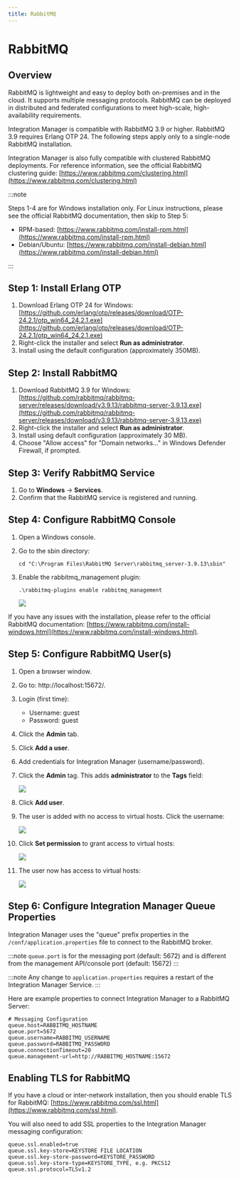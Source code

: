 ```yaml
---
title: RabbitMQ
---
```


# RabbitMQ

## Overview

RabbitMQ is lightweight and easy to deploy both on-premises and in the cloud. It supports multiple messaging protocols. RabbitMQ can be deployed in distributed and federated configurations to meet high-scale, high-availability requirements.

Integration Manager is compatible with RabbitMQ 3.9 or higher. RabbitMQ 3.9 requires Erlang OTP 24. The following steps apply only to a single-node RabbitMQ installation.

Integration Manager is also fully compatible with clustered RabbitMQ deployments. For reference information, see the official RabbitMQ clustering guide: [https://www.rabbitmq.com/clustering.html](https://www.rabbitmq.com/clustering.html)

:::note

Steps 1-4 are for Windows installation only. For Linux instructions, please see the official RabbitMQ documentation, then skip to Step 5:
* RPM-based: [https://www.rabbitmq.com/install-rpm.html](https://www.rabbitmq.com/install-rpm.html)
* Debian/Ubuntu: [https://www.rabbitmq.com/install-debian.html](https://www.rabbitmq.com/install-debian.html)

:::

## Step 1: Install Erlang OTP

1. Download Erlang OTP 24 for Windows: [https://github.com/erlang/otp/releases/download/OTP-24.2.1/otp_win64_24.2.1.exe](https://github.com/erlang/otp/releases/download/OTP-24.2.1/otp_win64_24.2.1.exe)
2. Right-click the installer and select **Run as administrator**.
3. Install using the default configuration (approximately 350MB).

## Step 2: Install RabbitMQ

1. Download RabbitMQ 3.9 for Windows: [https://github.com/rabbitmq/rabbitmq-server/releases/download/v3.9.13/rabbitmq-server-3.9.13.exe](https://github.com/rabbitmq/rabbitmq-server/releases/download/v3.9.13/rabbitmq-server-3.9.13.exe)
2. Right-click the installer and select **Run as administrator**.
3. Install using default configuration (approximately 30 MB).
4. Choose "Allow access" for "Domain networks..." in Windows Defender Firewall, if prompted.

## Step 3: Verify RabbitMQ Service

1. Go to **Windows** → **Services**.
2. Confirm that the RabbitMQ service is registered and running.

## Step 4: Configure RabbitMQ Console

1. Open a Windows console.
2. Go to the sbin directory:
   
    ```
    cd "C:\Program Files\RabbitMQ Server\rabbitmq_server-3.9.13\sbin"
    ```
3. Enable the rabbitmq_management plugin: 
   
   ```
   .\rabbitmq-plugins enable rabbitmq_management
   ```

   ![](/img/rabbitmq_enable.png)

If you have any issues with the installation, please refer to the official RabbitMQ documentation: [https://www.rabbitmq.com/install-windows.html](https://www.rabbitmq.com/install-windows.html).

## Step 5: Configure RabbitMQ User(s)

1. Open a browser window.
2. Go to: http://localhost:15672/.
3. Login (first time): 
   * Username: guest
   * Password: guest
4. Click the **Admin** tab.
5. Click **Add a user**.
6. Add credentials for Integration Manager (username/password).
7. Click the **Admin** tag. This adds **administrator** to the **Tags** field:

   ![](/img/rabbitmq_admin.png)
8. Click **Add user**.
9. The user is added with no access to virtual hosts. Click the username:

   ![](/img/rabbitmq_user.png)
10. Click **Set permission** to grant access to virtual hosts:

    ![](/img/rabbitmq_set_permission.png)
11. The user now has access to virtual hosts:

    ![](/img/rabbitmq_permission_granted.png)

## Step 6: Configure Integration Manager Queue Properties

Integration Manager uses the "queue" prefix properties in the `/conf/application.properties` file to connect to the RabbitMQ broker.

:::note
  `queue.port` is for the messaging port (default: 5672) and is different from the management API/console port (default: 15672)
:::

:::note
   Any change to `application.properties` requires a restart of the Integration Manager Service.
:::

Here are example properties to connect Integration Manager to a RabbitMQ Server:

```
# Messaging Configuration
queue.host=RABBITMQ_HOSTNAME
queue.port=5672
queue.username=RABBITMQ_USERNAME
queue.password=RABBITMQ_PASSWORD
queue.connectionTimeout=20
queue.management-url=http://RABBITMQ_HOSTNAME:15672
```

## Enabling TLS for RabbitMQ

If you have a cloud or inter-network installation, then you should enable TLS for RabbitMQ: [https://www.rabbitmq.com/ssl.html](https://www.rabbitmq.com/ssl.html).

You will also need to add SSL properties to the Integration Manager messaging configuration:
```
queue.ssl.enabled=true
queue.ssl.key-store=KEYSTORE FILE LOCATION
queue.ssl.key-store-password=KEYSTORE_PASSWORD
queue.ssl.key-store-type=KEYSTORE_TYPE, e.g. PKCS12
queue.ssl.protocol=TLSv1.2
```
